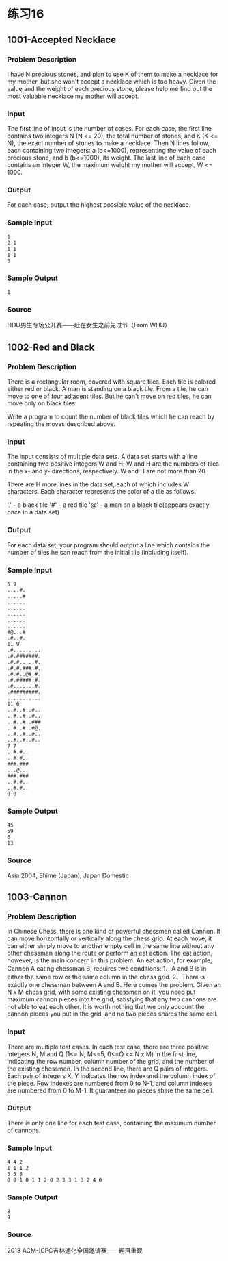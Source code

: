 # 练习16

## 1001-Accepted Necklace

### Problem Description

I have N precious stones, and plan to use K of them to make a necklace for my mother, but she won't accept a necklace which is too heavy. Given the value and the weight of each precious stone, please help me find out the most valuable necklace my mother will accept.

### Input

The first line of input is the number of cases. 
For each case, the first line contains two integers N (N <= 20), the total number of stones, and K (K <= N), the exact number of stones to make a necklace. 
Then N lines follow, each containing two integers: a (a<=1000), representing the value of each precious stone, and b (b<=1000), its weight. 
The last line of each case contains an integer W, the maximum weight my mother will accept, W <= 1000. 

### Output

For each case, output the highest possible value of the necklace.

### Sample Input

```
1 
2 1 
1 1 
1 1 
3 
```

### Sample Output

```
1 
```

### Source

HDU男生专场公开赛——赶在女生之前先过节（From WHU）

## 1002-Red and Black

### Problem Description

There is a rectangular room, covered with square tiles. Each tile is colored either red or black. A man is standing on a black tile. From a tile, he can move to one of four adjacent tiles. But he can't move on red tiles, he can move only on black tiles.

Write a program to count the number of black tiles which he can reach by repeating the moves described above. 

### Input

The input consists of multiple data sets. A data set starts with a line containing two positive integers W and H; W and H are the numbers of tiles in the x- and y- directions, respectively. W and H are not more than 20.

There are H more lines in the data set, each of which includes W characters. Each character represents the color of a tile as follows.

'.' - a black tile 
'#' - a red tile 
'@' - a man on a black tile(appears exactly once in a data set) 

### Output

For each data set, your program should output a line which contains the number of tiles he can reach from the initial tile (including itself). 

### Sample Input

```
6 9
....#.
.....#
......
......
......
......
......
#@...#
.#..#.
11 9
.#.........
.#.#######.
.#.#.....#.
.#.#.###.#.
.#.#..@#.#.
.#.#####.#.
.#.......#.
.#########.
...........
11 6
..#..#..#..
..#..#..#..
..#..#..###
..#..#..#@.
..#..#..#..
..#..#..#..
7 7
..#.#..
..#.#..
###.###
...@...
###.###
..#.#..
..#.#..
0 0
```

### Sample Output

```
45
59
6
13
```

### Source

Asia 2004, Ehime (Japan), Japan Domestic

## 1003-Cannon

### Problem Description

In Chinese Chess, there is one kind of powerful chessmen called Cannon. It can move horizontally or vertically along the chess grid. At each move, it can either simply move to another empty cell in the same line without any other chessman along the route or perform an eat action. The eat action, however, is the main concern in this problem. 
An eat action, for example, Cannon A eating chessman B, requires two conditions: 
1、A and B is in either the same row or the same column in the chess grid. 
2、There is exactly one chessman between A and B. 
Here comes the problem. 
Given an N x M chess grid, with some existing chessmen on it, you need put maximum cannon pieces into the grid, satisfying that any two cannons are not able to eat each other. It is worth nothing that we only account the cannon pieces you put in the grid, and no two pieces shares the same cell.

### Input

There are multiple test cases. 
In each test case, there are three positive integers N, M and Q (1<= N, M<=5, 0<=Q <= N x M) in the first line, indicating the row number, column number of the grid, and the number of the existing chessmen. 
In the second line, there are Q pairs of integers. Each pair of integers X, Y indicates the row index and the column index of the piece. Row indexes are numbered from 0 to N-1, and column indexes are numbered from 0 to M-1. It guarantees no pieces share the same cell.

### Output

There is only one line for each test case, containing the maximum number of cannons.

### Sample Input

```
4 4 2 
1 1 1 2 
5 5 8 
0 0 1 0 1 1 2 0 2 3 3 1 3 2 4 0 
```

### Sample Output

```
8 
9
```

### Source

2013 ACM-ICPC吉林通化全国邀请赛——题目重现